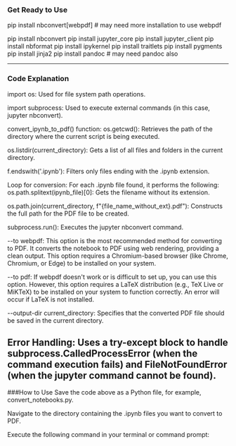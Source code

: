 ### Get Ready to Use
pip install nbconvert[webpdf]  # may need more installation to use webpdf

pip install nbconvert
pip install jupyter_core
pip install jupyter_client
pip install nbformat
pip install ipykernel
pip install traitlets
pip install pygments
pip install jinja2
pip install pandoc  # may need pandoc also

---
### Code Explanation

import os: Used for file system path operations.

import subprocess: Used to execute external commands (in this case, jupyter nbconvert).

convert_ipynb_to_pdf() function:
os.getcwd(): Retrieves the path of the directory where the current script is being executed.

os.listdir(current_directory): Gets a list of all files and folders in the current directory.

f.endswith('.ipynb'): Filters only files ending with the .ipynb extension.

Loop for conversion: For each .ipynb file found, it performs the following:
os.path.splitext(ipynb_file)[0]: Gets the filename without its extension.

os.path.join(current_directory, f"{file_name_without_ext}.pdf"): Constructs the full path for the PDF file to be created.

subprocess.run(): Executes the jupyter nbconvert command.

--to webpdf: This option is the most recommended method for converting to PDF. It converts the notebook to PDF using web rendering, providing a clean output. This option requires a Chromium-based browser (like Chrome, Chromium, or Edge) to be installed on your system.

--to pdf: If webpdf doesn't work or is difficult to set up, you can use this option. However, this option requires a LaTeX distribution (e.g., TeX Live or MiKTeX) to be installed on your system to function correctly. An error will occur if LaTeX is not installed.

--output-dir current_directory: Specifies that the converted PDF file should be saved in the current directory.

Error Handling: Uses a try-except block to handle subprocess.CalledProcessError (when the command execution fails) and FileNotFoundError (when the jupyter command cannot be found).
---
###How to Use
Save the code above as a Python file, for example, convert_notebooks.py.

Navigate to the directory containing the .ipynb files you want to convert to PDF.

Execute the following command in your terminal or command prompt:
